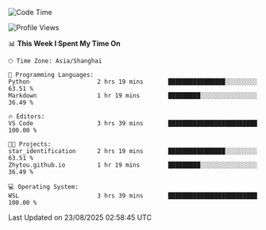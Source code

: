 <!--START_SECTION:waka-->
![Code Time](http://img.shields.io/badge/Code%20Time-3%2C080%20hrs%2025%20mins-blue)

![Profile Views](http://img.shields.io/badge/Profile%20Views-0-blue)

📊 **This Week I Spent My Time On** 

```text
🕑︎ Time Zone: Asia/Shanghai

💬 Programming Languages: 
Python                   2 hrs 19 mins       ████████████████░░░░░░░░░   63.51 % 
Markdown                 1 hr 19 mins        █████████░░░░░░░░░░░░░░░░   36.49 % 

🔥 Editors: 
VS Code                  3 hrs 39 mins       █████████████████████████   100.00 % 

🐱‍💻 Projects: 
star_identification      2 hrs 19 mins       ████████████████░░░░░░░░░   63.51 % 
Zhytou.github.io         1 hr 19 mins        █████████░░░░░░░░░░░░░░░░   36.49 % 

💻 Operating System: 
WSL                      3 hrs 39 mins       █████████████████████████   100.00 % 
```


 Last Updated on 23/08/2025 02:58:45 UTC
<!--END_SECTION:waka-->